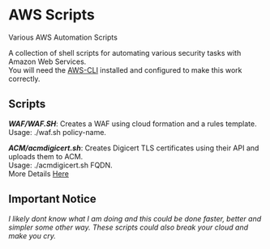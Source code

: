 # AWS Scripts
Various AWS Automation Scripts

A collection of shell scripts for automating various security tasks with Amazon Web Services.<br>
You will need the [AWS-CLI](https://aws.amazon.com/cli/) installed and configured to make this work correctly.

## Scripts

**_WAF/WAF.SH_**: Creates a WAF using cloud formation and a rules template.<br>
Usage:  ./waf.sh policy-name.

**_ACM/acmdigicert.sh_**: Creates Digicert TLS certificates using their API and uploads them to ACM.<br>
Usage:  ./acmdigicert.sh FQDN.<br>
More Details [Here](https://jerrygamblin.com/2017/11/04/automating-digicert-certificates-into-aws-acm/)

## Important Notice
*I likely dont know what I am doing and this could be done faster, better and simpler some other way. These scripts could also break your cloud and make you cry.*
